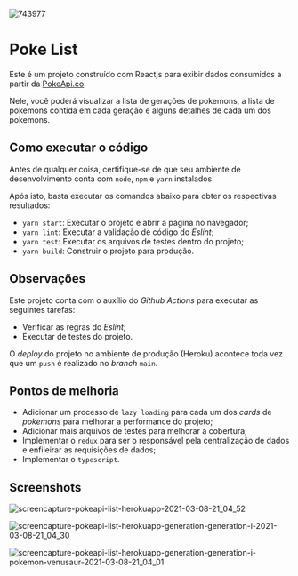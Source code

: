 ![743977](https://user-images.githubusercontent.com/4911357/110398342-7267a200-8052-11eb-9bd5-4562f0f5dbd2.png)

# Poke List

Este é um projeto construído com Reactjs para exibir dados consumidos a partir da [PokeApi.co](https://pokeapi.co/).

Nele, você poderá visualizar a lista de gerações de pokemons, a lista de pokemons contida em cada geração e alguns detalhes de cada um dos pokemons.

## Como executar o código

Antes de qualquer coisa, certifique-se de que seu ambiente de desenvolvimento conta com `node`, `npm` e `yarn` instalados.

Após isto, basta executar os comandos abaixo para obter os respectivas resultados:

- `yarn start`: Executar o projeto e abrir a página no navegador;
- `yarn lint`: Executar a validação de código do *Eslint*;
- `yarn test`: Executar os arquivos de testes dentro do projeto;
- `yarn build`: Construir o projeto para produção.

## Observações

Este projeto conta com o auxílio do *Github Actions* para executar as seguintes tarefas:

- Verificar as regras do *Eslint*;
- Executar de testes do projeto.

O *deploy* do projeto no ambiente de produção (Heroku) acontece toda vez que um `push` é realizado no *branch* `main`.

## Pontos de melhoria

- Adicionar um processo de `lazy loading` para cada um dos *cards* de *pokemons* para melhorar a performance do projeto;
- Adicionar mais arquivos de testes para melhorar a cobertura;
- Implementar o `redux` para ser o responsável pela centralização de dados e enfileirar as requisições de dados;
- Implementar o `typescript`.

## Screenshots

![screencapture-pokeapi-list-herokuapp-2021-03-08-21_04_52](https://user-images.githubusercontent.com/4911357/110398339-71367500-8052-11eb-80ee-e36ca63fa07c.png)

![screencapture-pokeapi-list-herokuapp-generation-generation-i-2021-03-08-21_04_30](https://user-images.githubusercontent.com/4911357/110398337-709dde80-8052-11eb-86cc-c5abbfadbbc6.png)

![screencapture-pokeapi-list-herokuapp-generation-generation-i-pokemon-venusaur-2021-03-08-21_04_01](https://user-images.githubusercontent.com/4911357/110398341-71cf0b80-8052-11eb-945e-0fcdbb667113.png)